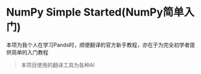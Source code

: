 # NumPy Simple Started(NumPy简单入门)

本项为我个人在学习Pands时，顺便翻译的官方新手教程，亦在于为完全初学者提供简单的入门教程

> 本项目使用的翻译工具为各种AI
